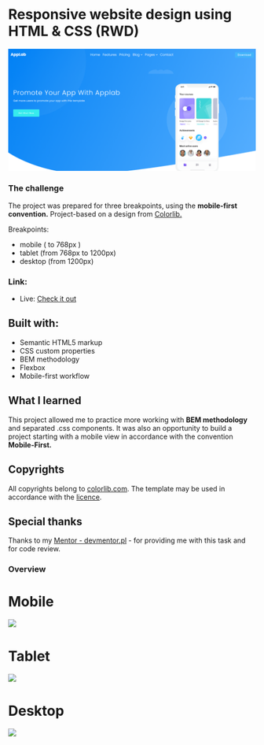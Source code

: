 # Responsive website design using HTML & CSS (RWD)

![](./assets/main.png)

### The challenge

The project was prepared for three breakpoints, using the **mobile-first convention.** Project-based on a design from [Colorlib.](https://colorlib.com/)

Breakpoints:

- mobile ( to 768px )
- tablet (from 768px to 1200px)
- desktop (from 1200px)

### Link:

- Live: [Check it out](https://idairou.github.io/AppLab-website-rwd/)

## Built with:

- Semantic HTML5 markup
- CSS custom properties
- BEM methodology
- Flexbox
- Mobile-first workflow


## What I learned

This project allowed me to practice more working with **BEM methodology** and separated .css components. It was also an opportunity to build a project starting with a mobile view in accordance with the convention **Mobile-First.**

## Copyrights

All copyrights belong to [colorlib.com](https://colorlib.com).
The template may be used in accordance with the [licence](https://colorlib.com/wp/licence/).

## Special thanks

Thanks to my [Mentor - devmentor.pl](https://devmentor.pl/) - for providing me with this task and for code review.

### Overview

# Mobile

![](./assets/mobile.png)


# Tablet

![](./assets/tablet.png)


# Desktop

![](./assets/desktop.png)
